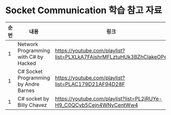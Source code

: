 # Socket Communication 학습 참고 자료

| 순번 | 내용 | 링크 | 비고 |
| ---| --- | --- | --- |
| 1 | Network Programming with C# by Hacked | https://youtube.com/playlist?list=PLXLkA7FAishrMFLztuHUk3BZhCIakeOPe | - |
| 1 | C# Socket Programming by Andre Barnes | https://youtube.com/playlist?list=PLAC179D21AF94D28F | - |
| 1 | C# socket by Billy Chavez | https://youtube.com/playlist?list=PL2jRUYe-H9_C0QCyb5Cejn4WNyCentWw4 | - |